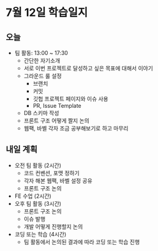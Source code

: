 # 7월 12일 학습일지

## 오늘

- 팀 활동: 13:00 ~ 17:30
  - 간단한 자기소개
  - 서로 이번 프로젝트로 달성하고 싶은 목표에 대해서 이야기
  - 그라운드 룰 설정
    - 브랜치
    - 커밋
    - 깃헙 프로젝트 페이지와 이슈 사용
    - PR, Issue Template
  - DB 스키마 작성
  - 프론트 구조 어떻게 짤지 논의
  - 웹팩, 바벨 각자 조금 공부해보기로 하고 마무리

## 내일 계획

- 오전 팀 활동 (2시간)
  - 코드 컨벤션, 포맷 정하기
  - 각자 해본 웹팩, 바벨 설정 공유
  - 프론트 구조 논의
- FE 수업 (2시간)
- 오후 팀 활동 (3시간)
  - 프론트 구조 논의
  - 이슈 발행
  - 개발 어떻게 진행할지 논의
- 코딩 또는 학습 (4시간)
  - 팀 활동에서 논의된 결과에 따라 코딩 또는 학습 진행
